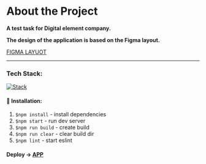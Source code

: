 <h1>About the Project</h1>
<p><strong>A test task for Digital element company.</strong></p>
<p><strong>The design of the application is based on the Figma layout.</strong></p>

[FIGMA LAYUOT](https://www.figma.com/file/PIsFSnRdbH3UbiKyluclzh/de-landingpage)

___

### Tech Stack:
[![Stack](https://skillicons.dev/icons?i=ts,react,sass)](https://skillicons.dev)

#### 🧰 Installation:
1. ```$npm install``` - install dependencies
2. ```$npm start``` - run dev server
3. ```$npm run build``` - create build
4. ```$npm run clear``` - clear build dir
5. ```$npm lint``` - start eslint

#### Deploy -> [APP](https://digital-element-two.vercel.app/)

